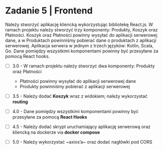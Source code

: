 # Zadanie 5 | Frontend

Należy stworzyć aplikację kliencką wykorzystując bibliotekę React.js. W ramach projektu należy stworzyć trzy komponenty: Produkty, Koszyk oraz Płatności. Koszyk oraz Płatności powinny wysyłać do aplikacji serwerowej dane, a w Produktach powinniśmy pobierać dane o produktach z aplikacji serwerowej. Aplikacja serwera w jednym z trzech języków: Kotlin, Scala, Go. Dane pomiędzy wszystkimi komponentami powinny być przesyłane za pomocą React hooks.

- [ ] 3.0 - W ramach projektu należy stworzyć dwa komponenty: Produkty oraz Płatności
  - Płatności powinny wysyłać do aplikacji serwerowej dane
  - Produkty powinniśmy pobierać z aplikacji serwerowej
- [ ] 3.5 - Należy dodać **Koszyk** wraz z widokiem; należy wykorzystać **routing**
- [ ] 4.0 - Dane pomiędzy wszystkimi komponentami powinny być przesyłane za pomocą **React Hooks**
- [ ] 4.5 - Należy dodać skrypt uruchamiający aplikację serwerową oraz kliencką na dockerze via **docker compose**
- [ ] 5.0 - Należy wykorzystać ~axios’a~ oraz dodać nagłówki pod CORS

